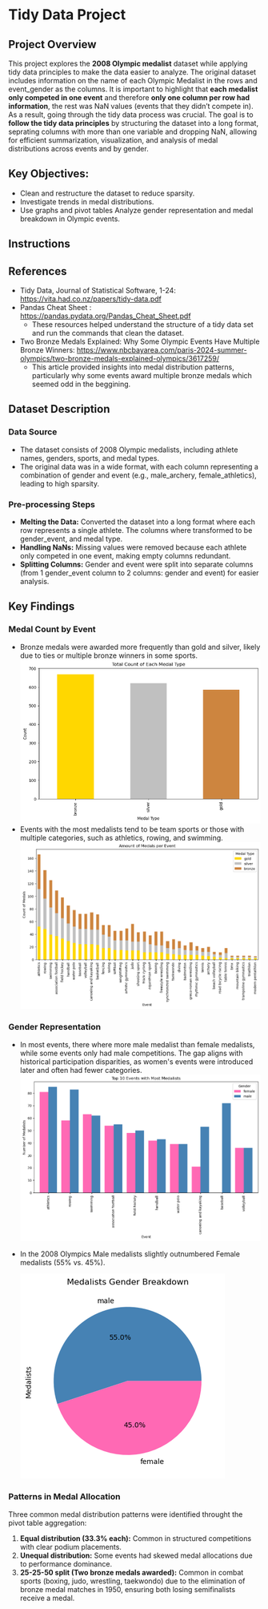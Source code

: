 # Tidy Data Project

## Project Overview 
This project explores the **2008 Olympic medalist** dataset while applying tidy data principles to make the data easier to analyze. The original dataset includes information on the name of each Olympic Medalist in the rows and event_gender as the columns. It is important to highlight that **each medalist only competed in one event** and therefore **only one column per row had information**, the rest was NaN values (events that they didn’t compete in). As a result, going through the tidy data process was crucial. The goal is to **follow the tidy data principles** by structuring the dataset into a long format, seprating columns with more than one variable and dropping NaN, allowing for efficient summarization, visualization, and analysis of medal distributions across events and by gender.

## Key Objectives:
- Clean and restructure the dataset to reduce sparsity.
- Investigate trends in medal distributions.
- Use graphs and pivot tables Analyze gender representation and medal breakdown in Olympic events.

## Instructions 

## References
- Tidy Data, Journal of Statistical Software, 1-24: https://vita.had.co.nz/papers/tidy-data.pdf
- Pandas Cheat Sheet : https://pandas.pydata.org/Pandas_Cheat_Sheet.pdf
    - These resources helped understand the structure of a tidy data set and run the commands that clean the dataset.
- Two Bronze Medals Explained: Why Some Olympic Events Have Multiple Bronze Winners: https://www.nbcbayarea.com/paris-2024-summer-olympics/two-bronze-medals-explained-olympics/3617259/
    - This article provided insights into medal distribution patterns, particularly why some events award multiple bronze medals which seemed odd in the beggining.

## Dataset Description 
### Data Source  
- The dataset consists of 2008 Olympic medalists, including athlete names, genders, sports, and medal types.
- The original data was in a wide format, with each column representing a combination of gender and event (e.g., male_archery, female_athletics), leading to high sparsity.

### Pre-processing Steps
- **Melting the Data:** Converted the dataset into a long format where each row represents a single athlete. The columns where transformed to be gender_event, and medal type.
- **Handling NaNs:** Missing values were removed because each athlete only competed in one event, making empty columns redundant.
- **Splitting Columns:** Gender and event were split into separate columns (from 1 gender_event column to 2 columns: gender and event) for easier analysis.

## Key Findings
### Medal Count by Event
- Bronze medals were awarded more frequently than gold and silver, likely due to ties or multiple bronze winners in some sports. 
    ![alt text](image-1.png)
- Events with the most medalists tend to be team sports or those with multiple categories, such as athletics, rowing, and swimming.
    ![alt text](image-2.png)

### Gender Representation
- In most events, there where more male medalist than female medalists, while some events only had male competitions. The gap aligns with historical participation disparities, as women's events were introduced later and often had fewer categories.
    ![alt text](image-3.png)
- In the 2008 Olympics Male medalists slightly outnumbered Female medalists (55% vs. 45%).

    ![alt text](image-4.png)


### Patterns in Medal Allocation
Three common medal distribution patterns were identified throught the pivot table aggregation:
1.	**Equal distribution (33.3% each):** Common in structured competitions with clear podium placements.
2.	**Unequal distribution:** Some events had skewed medal allocations due to performance dominance.
3.	**25-25-50 split (Two bronze medals awarded):** Common in combat sports (boxing, judo, wrestling, taekwondo) due to the elimination of bronze medal matches in 1950, ensuring both losing semifinalists receive a medal.


